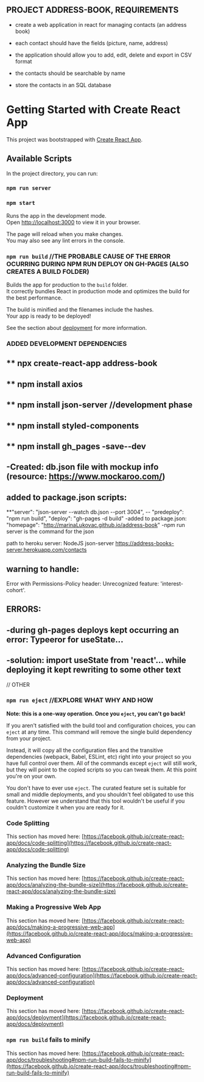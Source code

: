 ## PROJECT ADDRESS-BOOK, REQUIREMENTS

* create a web application in react for managing contacts (an address book)

* each contact should have the fields (picture, name, address)

* the application should allow you to add, edit, delete and export in CSV format

* the contacts should be searchable by name

* store the contacts in an SQL database



# Getting Started with Create React App

This project was bootstrapped with [Create React App](https://github.com/facebook/create-react-app).

## Available Scripts

In the project directory, you can run:

### `npm run server`
### `npm start`

Runs the app in the development mode.\
Open [http://localhost:3000](http://localhost:3000) to view it in your browser.

The page will reload when you make changes.\
You may also see any lint errors in the console.

### `npm run build` //THE PROBABLE CAUSE OF THE ERROR OCURRING DURING NPM RUN DEPLOY ON GH-PAGES (ALSO CREATES A BUILD FOLDER)

Builds the app for production to the `build` folder.\
It correctly bundles React in production mode and optimizes the build for the best performance.

The build is minified and the filenames include the hashes.\
Your app is ready to be deployed!

See the section about [deployment](https://facebook.github.io/create-react-app/docs/deployment) for more information.

### ADDED DEVELOPMENT DEPENDENCIES

** npx create-react-app address-book
--
** npm install axios 
--
** npm install json-server //development phase
--
** npm install styled-components
--
** npm install gh_pages -save--dev
--

-Created: db.json file with mockup info (resource: https://www.mockaroo.com/)
--
added to package.json scripts: 
--
  **"server": "json-server --watch db.json --port 3004",
     --
  "predeploy": "npm run build",
  "deploy": "gh-pages -d build"
-added to package.json: "homepage": "http://marinaLukovac.github.io/address-book"
-npm run server is the command for the json

path to heroku server: NodeJS json-server
https://address-books-server.herokuapp.com/contacts

## warning to handle:
Error with Permissions-Policy header: Unrecognized feature: 'interest-cohort'.

## ERRORS:

-during gh-pages deploys kept occurring an error: Typeeror for useState...  
-- 
-solution:  import useState from 'react'... while deploying it kept rewriting to some other text
--

// OTHER
### `npm run eject` //EXPLORE WHAT WHY AND HOW

**Note: this is a one-way operation. Once you `eject`, you can't go back!**

If you aren't satisfied with the build tool and configuration choices, you can `eject` at any time. This command will remove the single build dependency from your project.

Instead, it will copy all the configuration files and the transitive dependencies (webpack, Babel, ESLint, etc) right into your project so you have full control over them. All of the commands except `eject` will still work, but they will point to the copied scripts so you can tweak them. At this point you're on your own.

You don't have to ever use `eject`. The curated feature set is suitable for small and middle deployments, and you shouldn't feel obligated to use this feature. However we understand that this tool wouldn't be useful if you couldn't customize it when you are ready for it.

### Code Splitting

This section has moved here: [https://facebook.github.io/create-react-app/docs/code-splitting](https://facebook.github.io/create-react-app/docs/code-splitting)

### Analyzing the Bundle Size

This section has moved here: [https://facebook.github.io/create-react-app/docs/analyzing-the-bundle-size](https://facebook.github.io/create-react-app/docs/analyzing-the-bundle-size)

### Making a Progressive Web App

This section has moved here: [https://facebook.github.io/create-react-app/docs/making-a-progressive-web-app](https://facebook.github.io/create-react-app/docs/making-a-progressive-web-app)

### Advanced Configuration

This section has moved here: [https://facebook.github.io/create-react-app/docs/advanced-configuration](https://facebook.github.io/create-react-app/docs/advanced-configuration)

### Deployment

This section has moved here: [https://facebook.github.io/create-react-app/docs/deployment](https://facebook.github.io/create-react-app/docs/deployment)

### `npm run build` fails to minify

This section has moved here: [https://facebook.github.io/create-react-app/docs/troubleshooting#npm-run-build-fails-to-minify](https://facebook.github.io/create-react-app/docs/troubleshooting#npm-run-build-fails-to-minify)
